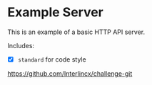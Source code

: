 # Example Server

This is an example of a basic HTTP API server.

Includes:

* [x] `standard` for code style

https://github.com/Interlincx/challenge-git

